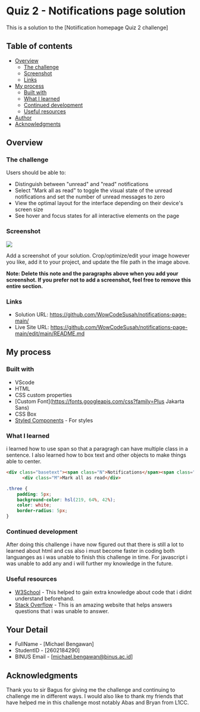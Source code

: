 # Quiz 2 - Notifications page solution

This is a solution to the [Notiification homepage Quiz 2 challenge]

## Table of contents

- [Overview](#overview)
  - [The challenge](#the-challenge)
  - [Screenshot](#screenshot)
  - [Links](#links)
- [My process](#my-process)
  - [Built with](#built-with)
  - [What I learned](#what-i-learned)
  - [Continued development](#continued-development)
  - [Useful resources](#useful-resources)
- [Author](#author)
- [Acknowledgments](#acknowledgments)

## Overview

### The challenge

Users should be able to:

- Distinguish between "unread" and "read" notifications
- Select "Mark all as read" to toggle the visual state of the unread notifications and set the number of unread messages to zero
- View the optimal layout for the interface depending on their device's screen size
- See hover and focus states for all interactive elements on the page


### Screenshot

![](./screenshot.jpg)

Add a screenshot of your solution. Crop/optimize/edit your image however you like, add it to your project, and update the file path in the image above.

**Note: Delete this note and the paragraphs above when you add your screenshot. If you prefer not to add a screenshot, feel free to remove this entire section.**

### Links

- Solution URL: https://github.com/WowCodeSusah/notifications-page-main/
- Live Site URL: https://github.com/WowCodeSusah/notifications-page-main/edit/main/README.md

## My process

### Built with

- VScode
- HTML
- CSS custom properties
- [Custom Font](https://fonts.googleapis.com/css?family=Plus Jakarta Sans)
- CSS Box
- [Styled Components](https://github.com/WowCodeSusah/notifications-page-main/edit/main/styles) - For styles

### What I learned

i learned how to use span so that a paragragh can have multiple class in a sentence. I also learned how to box text and other objects to make things able to center.

```html
<div class="basetext"><span class="N">Notifications</span><span class="three">3</span></div>
      <div class="M">Mark all as read</div>
```
```css
.three {
    padding: 5px;
    background-color: hsl(219, 64%, 42%);
    color: white;
    border-radius: 5px;
}
```
### Continued development

After doing this challenge i have now figured out that there is still a lot to learned about html and css also i must become faster in coding both languanges as i was unable to finish this challenge in time. For javascript i was unable to add any and i will further my knowledge in the future. 
### Useful resources

- [W3School](https://www.w3schools.com/) - This helped to gain extra knowledge about code that i didnt understand beforehand.
- [Stack Overflow](https://stackoverflow.com/) - This is an amazing website that helps answers questions that i was unable to answer.

## Your Detail 

- FullName - [Michael Bengawan]
- StudentID - [2602184290]
- BINUS Email - [michael.bengawan@binus.ac.id]

## Acknowledgments

Thank you to sir Bagus for giving me the challenge and continuing to challenge me in different ways. I would also like to thank my friends that have helped me in this challenge most notably Abas and Bryan from L1CC.

